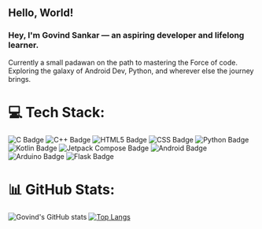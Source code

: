 ## Hello, World!

### Hey, I'm <strong>Govind Sankar</strong> — an aspiring developer and lifelong learner. <br>
Currently a small padawan on the path to mastering the Force of code. <br>
Exploring the galaxy of Android Dev, Python, and wherever else the journey brings. 

# 💻 Tech Stack:
![C Badge](https://img.shields.io/badge/C-A8B9CC?logo=c&logoColor=fff&style=flat) ![C++ Badge](https://img.shields.io/badge/C%2B%2B-00599C?logo=cplusplus&logoColor=fff&style=flat) ![HTML5 Badge](https://img.shields.io/badge/HTML5-E34F26?logo=html5&logoColor=fff&style=flat) ![CSS Badge](https://img.shields.io/badge/CSS-639?logo=css&logoColor=fff&style=flat) ![Python Badge](https://img.shields.io/badge/Python-3776AB?logo=python&logoColor=fff&style=flat) ![Kotlin Badge](https://img.shields.io/badge/Kotlin-7F52FF?logo=kotlin&logoColor=fff&style=flat) ![Jetpack Compose Badge](https://img.shields.io/badge/Jetpack%20Compose-4285F4?logo=jetpackcompose&logoColor=fff&style=flat) ![Android Badge](https://img.shields.io/badge/Android-3DDC84?logo=android&logoColor=fff&style=flat) ![Arduino Badge](https://img.shields.io/badge/Arduino-00878F?logo=arduino&logoColor=fff&style=flat)  ![Flask Badge](https://img.shields.io/badge/Flask-000?logo=flask&logoColor=fff&style=flat)
<!-- ![MongoDB Badge](https://img.shields.io/badge/MongoDB-47A248?logo=mongodb&logoColor=fff&style=flat) ![Node.js Badge](https://img.shields.io/badge/Node.js-5FA04E?logo=nodedotjs&logoColor=fff&style=flat) ![React Badge](https://img.shields.io/badge/React-61DAFB?logo=react&logoColor=000&style=flat) -->
# 📊 GitHub Stats:
<!--![](https://github-readme-stats.vercel.app/api?username=Govind-Sankar&theme=shades-of-purple&hide_border=false&include_all_commits=false&count_private=false)--> <!--![](https://github-readme-stats.vercel.app/api/top-langs/?username=Govind-Sankar&theme=shades-of-purple&hide_border=false&include_all_commits=false&count_private=false&layout=compact)--> 
<!--!<br/>[](https://nirzak-streak-stats.vercel.app/?user=Govind-Sankar&theme=shades-of-purple&hide_border=false)<br/>-->
![Govind's GitHub stats](https://github-readme-stats.vercel.app/api?username=Govind-Sankar&show_icons=true&hide=prs&rank_icon=github)
[![Top Langs](https://github-readme-stats.vercel.app/api/top-langs/?username=Govind-Sankar&layout=compact)](https://github.com/Govind-Sankar)

<!--
## 🏆 GitHub Trophies
![](https://github-profile-trophy.vercel.app/?username=Govind-Sankar&no-frame=true&no-bg=false&margin-w=7)
<!--
### 🔝 Top Contributed Repo
![](https://github-contributor-stats.vercel.app/api?username=Govind-Sankar&limit=5&combine_all_yearly_contributions=true)
-->
